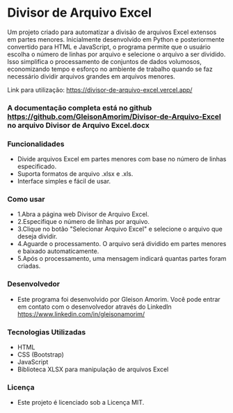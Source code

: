 # Divisor de Arquivo Excel

Um projeto criado para automatizar a divisão de arquivos Excel extensos em partes menores. 
Inicialmente desenvolvido em Python e posteriormente convertido para HTML e JavaScript, o programa permite que o usuário escolha o número de linhas por arquivo e selecione o arquivo a ser dividido. 
Isso simplifica o processamento de conjuntos de dados volumosos, economizando tempo e esforço no ambiente de trabalho quando se faz necessário dividir arquivos grandes em arquivos menores.

Link para utilização: https://divisor-de-arquivo-excel.vercel.app/

### A documentação completa está no github https://github.com/GleisonAmorim/Divisor-de-Arquivo-Excel no arquivo Divisor de Arquivo Excel.docx

### Funcionalidades
- Divide arquivos Excel em partes menores com base no número de linhas especificado.
- Suporta formatos de arquivo .xlsx e .xls.
- Interface simples e fácil de usar.

### Como usar 
- 1.Abra a página web Divisor de Arquivo Excel.
- 2.Especifique o número de linhas por arquivo.
- 3.Clique no botão "Selecionar Arquivo Excel" e selecione o arquivo que deseja dividir.
- 4.Aguarde o processamento. O arquivo será dividido em partes menores e baixado automaticamente.
- 5.Após o processamento, uma mensagem indicará quantas partes foram criadas.

### Desenvolvedor
- Este programa foi desenvolvido por Gleison Amorim. Você pode entrar em contato com o desenvolvedor através do LinkedIn https://www.linkedin.com/in/gleisonamorim/

### Tecnologias Utilizadas
- HTML
- CSS (Bootstrap)
- JavaScript
- Biblioteca XLSX para manipulação de arquivos Excel

### Licença
- Este projeto é licenciado sob a Licença MIT.
